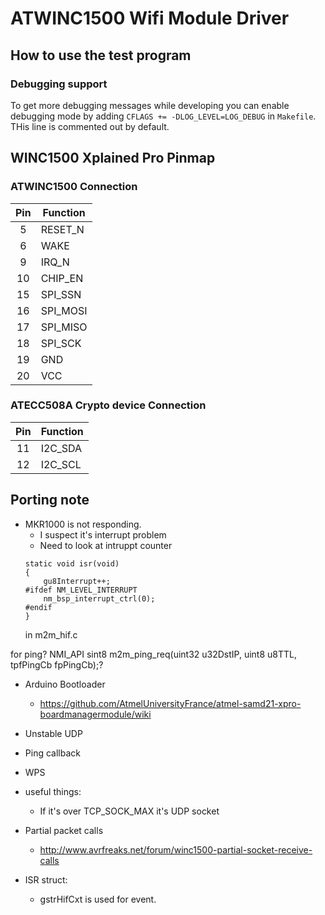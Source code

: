 # ATWINC1500 Wifi Module Driver

## How to use the test program

### Debugging support

To get more debugging messages while developing you can enable debugging mode
by adding `CFLAGS += -DLOG_LEVEL=LOG_DEBUG` in `Makefile`. THis line is commented
out by default.

## WINC1500 Xplained Pro Pinmap

### ATWINC1500 Connection

| Pin | Function  |
|:---:|-----------|
| 5   | RESET_N   |
| 6   | WAKE      |
| 9   | IRQ_N     |
| 10  | CHIP_EN   |
| 15  | SPI_SSN   |
| 16  | SPI_MOSI  |
| 17  | SPI_MISO  |
| 18  | SPI_SCK   |
| 19  | GND       |
| 20  | VCC       |

### ATECC508A Crypto device Connection

| Pin | Function  |
|:---:|-----------|
| 11  | I2C_SDA   |
| 12  | I2C_SCL   |


## Porting note

- MKR1000 is not responding.
    - I suspect it's interrupt problem
    - Need to look at intruppt counter
    ```
    static void isr(void)
    {
    	gu8Interrupt++;
    #ifdef NM_LEVEL_INTERRUPT
    	nm_bsp_interrupt_ctrl(0);
    #endif
    }
    ```
    in m2m_hif.c

for ping?
NMI_API sint8 m2m_ping_req(uint32 u32DstIP, uint8 u8TTL, tpfPingCb fpPingCb);?

- Arduino Bootloader
    - https://github.com/AtmelUniversityFrance/atmel-samd21-xpro-boardmanagermodule/wiki

- Unstable UDP

- Ping callback
- WPS
- useful things:
    - If it's over TCP_SOCK_MAX it's UDP socket 
- Partial packet calls
    - http://www.avrfreaks.net/forum/winc1500-partial-socket-receive-calls

- ISR struct:
    - gstrHifCxt is used for event.